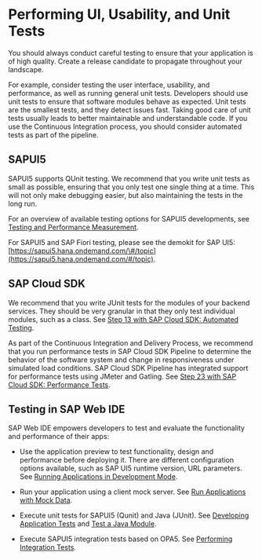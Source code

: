 <!-- loio50a7c7d65c8a458bacb401a95c9ce976 -->

# Performing UI, Usability, and Unit Tests

You should always conduct careful testing to ensure that your application is of high quality. Create a release candidate to propagate throughout your landscape.

For example, consider testing the user interface, usability, and performance, as well as running general unit tests. Developers should use unit tests to ensure that software modules behave as expected. Unit tests are the smallest tests, and they detect issues fast. Taking good care of unit tests usually leads to better maintainable and understandable code. If you use the Continuous Integration process, you should consider automated tests as part of the pipeline.



<a name="loio50a7c7d65c8a458bacb401a95c9ce976__section_crp_5qc_wgb"/>

## SAPUI5

SAPUI5 supports QUnit testing. We recommend that you write unit tests as small as possible, ensuring that you only test one single thing at a time. This will not only make debugging easier, but also maintaining the tests in the long run.

For an overview of available testing options for SAPUI5 developments, see [Testing and Performance Measurement](https://sapui5.hana.ondemand.com/#/topic/291c9121e6044ab381e0b51716f97f52).

For SAPUI5 and SAP Fiori testing, please see the demokit for SAP UI5: [https://sapui5.hana.ondemand.com/\#/topic](https://sapui5.hana.ondemand.com/#/topic).



## SAP Cloud SDK

We recommend that you write JUnit tests for the modules of your backend services. They should be very granular in that they only test individual modules, such as a class. See [Step 13 with SAP Cloud SDK: Automated Testing](https://blogs.sap.com/2017/09/19/step-12-with-sap-s4hana-cloud-sdk-automated-testing/).

As part of the Continuous Integration and Delivery Process, we recommend that you run performance tests in SAP Cloud SDK Pipeline to determine the behavior of the software system and change in responsiveness under simulated load conditions. SAP Cloud SDK Pipeline has integrated support for performance tests using JMeter and Gatling. See [Step 23 with SAP Cloud SDK: Performance Tests](https://blogs.sap.com/2018/01/11/step-23-with-sap-s4hana-cloud-sdk-performance-tests/).



<a name="loio50a7c7d65c8a458bacb401a95c9ce976__section_ldg_b4f_xgb"/>

## Testing in SAP Web IDE

SAP Web IDE empowers developers to test and evaluate the functionality and performance of their apps:

-   Use the application preview to test functionality, design and performance before deploying it. There are different configuration options available, such as SAP UI5 runtime version, URL parameters. See [Running Applications in Development Mode](https://help.sap.com/viewer/825270ffffe74d9f988a0f0066ad59f0/CF/en-US/fcc3b671ca084c8ab5e009bd4de19048.html).

-   Run your application using a client mock server. See [Run Applications with Mock Data](https://help.sap.com/viewer/825270ffffe74d9f988a0f0066ad59f0/CF/en-US/e7d047a743b74b83875c3ede20783f24.html).

-   Execute unit tests for SAPUI5 \(Qunit\) and Java \(JUnit\). See [Developing Application Tests](https://help.sap.com/viewer/825270ffffe74d9f988a0f0066ad59f0/CF/en-US/3655fba62f884e84a774c6030eeeab49.html) and [Test a Java Module](https://help.sap.com/viewer/825270ffffe74d9f988a0f0066ad59f0/CF/en-US/25cd7ef4cb8b4e03aaa60ab197cf51b1.html).

-   Execute SAPUI5 integration tests based on OPA5. See [Performing Integration Tests](../integrate-and-test/integrate-and-test-84ddc25.md#loio998fbbb1a53c4fbb888e9b14892b3c0c).


